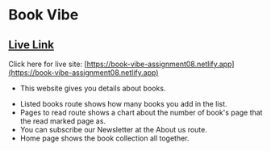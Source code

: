# Book Vibe

## [ Live Link ](https://book-vibe-assignment08.netlify.app)

Click here for live site: [https://book-vibe-assignment08.netlify.app](https://book-vibe-assignment08.netlify.app)

- This website gives you details about books.

* Listed books route shows how many books you add in the list.
* Pages to read route shows a chart about the number of book's page that the read marked page as.
* You can subscribe our Newsletter at the About us route.
* Home page shows the book collection all together.

